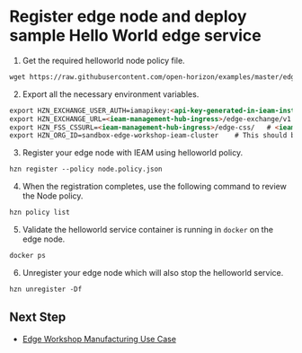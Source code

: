 # Register edge node and deploy sample Hello World edge service

1) Get the required helloworld node policy file.

```markdown
wget https://raw.githubusercontent.com/open-horizon/examples/master/edge/services/helloworld/horizon/node.policy.json
```

2) Export all the necessary environment variables.

```markdown
export HZN_EXCHANGE_USER_AUTH=iamapikey:<api-key-generated-in-ieam-installation>
export HZN_EXCHANGE_URL=<ieam-management-hub-ingress>/edge-exchange/v1  # <ieam-management-hub-ingress> is same as CLUSTER_URL, exported in IEAM Installment
export HZN_FSS_CSSURL=<ieam-management-hub-ingress>/edge-css/   # <ieam-management-hub-ingress> is same as CLUSTER_URL, exported in IEAM installation
export HZN_ORG_ID=sandbox-edge-workshop-ieam-cluster    # This should be same organization id you created while Installing IEAM hub
```

3) Register your edge node with IEAM using helloworld policy.

```markdown
hzn register --policy node.policy.json
```

4) When the registration completes, use the following command to review the Node policy.

```markdown
hzn policy list
```

5) Validate the helloworld service container is running in `docker` on the edge node.

```markdown
docker ps
```

6) Unregister your edge node which will also stop the helloworld service.

```markdown
hzn unregister -Df
```

## Next Step

- [Edge Workshop Manufacturing Use Case](edge-manufacturing-usecase.md)